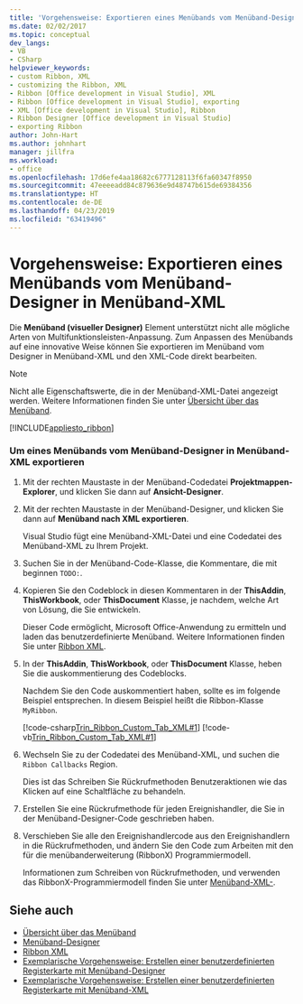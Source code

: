 ```yaml
---
title: 'Vorgehensweise: Exportieren eines Menübands vom Menüband-Designer in Menüband-XML'
ms.date: 02/02/2017
ms.topic: conceptual
dev_langs:
- VB
- CSharp
helpviewer_keywords:
- custom Ribbon, XML
- customizing the Ribbon, XML
- Ribbon [Office development in Visual Studio], XML
- Ribbon [Office development in Visual Studio], exporting
- XML [Office development in Visual Studio], Ribbon
- Ribbon Designer [Office development in Visual Studio]
- exporting Ribbon
author: John-Hart
ms.author: johnhart
manager: jillfra
ms.workload:
- office
ms.openlocfilehash: 17d6efe4aa18682c6777128113f6fa60347f8950
ms.sourcegitcommit: 47eeeeadd84c879636e9d48747b615de69384356
ms.translationtype: HT
ms.contentlocale: de-DE
ms.lasthandoff: 04/23/2019
ms.locfileid: "63419496"
---
```

# <a name="how-to-export-a-ribbon-from-the-ribbon-designer-to-ribbon-xml"></a>Vorgehensweise: Exportieren eines Menübands vom Menüband-Designer in Menüband-XML
  Die **Menüband (visueller Designer)** Element unterstützt nicht alle mögliche Arten von Multifunktionsleisten-Anpassung. Zum Anpassen des Menübands auf eine innovative Weise können Sie exportieren im Menüband vom Designer in Menüband-XML und den XML-Code direkt bearbeiten.

> [!NOTE]
> Nicht alle Eigenschaftswerte, die in der Menüband-XML-Datei angezeigt werden. Weitere Informationen finden Sie unter [Übersicht über das Menüband](../vsto/ribbon-overview.md).

 [!INCLUDE[appliesto_ribbon](../vsto/includes/appliesto-ribbon-md.md)]

### <a name="to-export-a-ribbon-from-the-ribbon-designer-to-ribbon-xml"></a>Um eines Menübands vom Menüband-Designer in Menüband-XML exportieren

1. Mit der rechten Maustaste in der Menüband-Codedatei **Projektmappen-Explorer**, und klicken Sie dann auf **Ansicht-Designer**.

2. Mit der rechten Maustaste in der Menüband-Designer, und klicken Sie dann auf **Menüband nach XML exportieren**.

     Visual Studio fügt eine Menüband-XML-Datei und eine Codedatei des Menüband-XML zu Ihrem Projekt.

3. Suchen Sie in der Menüband-Code-Klasse, die Kommentare, die mit beginnen `TODO:`.

4. Kopieren Sie den Codeblock in diesen Kommentaren in der **ThisAddin**, **ThisWorkbook**, oder **ThisDocument** Klasse, je nachdem, welche Art von Lösung, die Sie entwickeln.

     Dieser Code ermöglicht, Microsoft Office-Anwendung zu ermitteln und laden das benutzerdefinierte Menüband. Weitere Informationen finden Sie unter [Ribbon XML](../vsto/ribbon-xml.md).

5. In der **ThisAddin**, **ThisWorkbook**, oder **ThisDocument** Klasse, heben Sie die auskommentierung des Codeblocks.

     Nachdem Sie den Code auskommentiert haben, sollte es im folgende Beispiel entsprechen. In diesem Beispiel heißt die Ribbon-Klasse `MyRibbon`.

     [!code-csharp[Trin_Ribbon_Custom_Tab_XML#1](../vsto/codesnippet/CSharp/Trin_Ribbon_Custom_Tab_XML_O12/ThisAddIn.cs#1)]
     [!code-vb[Trin_Ribbon_Custom_Tab_XML#1](../vsto/codesnippet/VisualBasic/Trin_Ribbon_Custom_Tab_XML_O12/ThisAddIn.vb#1)]

6. Wechseln Sie zu der Codedatei des Menüband-XML, und suchen die `Ribbon Callbacks` Region.

     Dies ist das Schreiben Sie Rückrufmethoden Benutzeraktionen wie das Klicken auf eine Schaltfläche zu behandeln.

7. Erstellen Sie eine Rückrufmethode für jeden Ereignishandler, die Sie in der Menüband-Designer-Code geschrieben haben.

8. Verschieben Sie alle den Ereignishandlercode aus den Ereignishandlern in die Rückrufmethoden, und ändern Sie den Code zum Arbeiten mit den für die menübanderweiterung (RibbonX) Programmiermodell.

     Informationen zum Schreiben von Rückrufmethoden, und verwenden das RibbonX-Programmiermodell finden Sie unter [Menüband-XML-](../vsto/ribbon-xml.md).

## <a name="see-also"></a>Siehe auch
- [Übersicht über das Menüband](../vsto/ribbon-overview.md)
- [Menüband-Designer](../vsto/ribbon-designer.md)
- [Ribbon XML](../vsto/ribbon-xml.md)
- [Exemplarische Vorgehensweise: Erstellen einer benutzerdefinierten Registerkarte mit Menüband-Designer](../vsto/walkthrough-creating-a-custom-tab-by-using-the-ribbon-designer.md)
- [Exemplarische Vorgehensweise: Erstellen einer benutzerdefinierten Registerkarte mit Menüband-XML](../vsto/walkthrough-creating-a-custom-tab-by-using-ribbon-xml.md)
